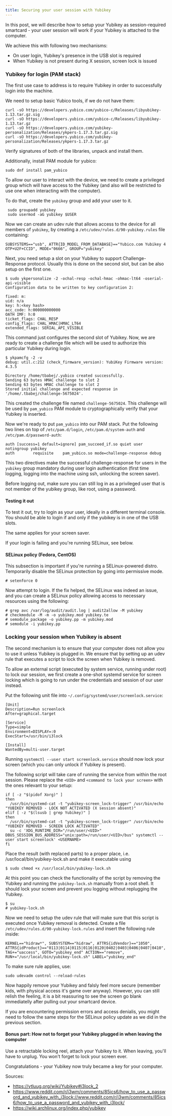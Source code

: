 ```yaml
---
title: Securing your user session with Yubikey
---
```


In this post, we will describe how to setup your Yubikey as session-required
smartcard - your user session will work if your Yubikey is attached to the
computer.

We achieve this with following two mechanisms:

* On user login, Yubikey's presence in the USB slot is required
* When Yubikey is not present during X session, screen lock is issued

### Yubikey for login (PAM stack)

The first use case to address is to require Yubikey in order to successfully
login into the machine.

We need to setup basic Yubico tools, if we do not have them:

    curl -sO https://developers.yubico.com/yubico-c/Releases/libyubikey-1.13.tar.gz.sig
    curl -sO https://developers.yubico.com/yubico-c/Releases/libyubikey-1.13.tar.gz
    curl -sO https://developers.yubico.com/yubikey-personalization/Releases/ykpers-1.17.3.tar.gz.sig
    curl -sO https://developers.yubico.com/yubikey-personalization/Releases/ykpers-1.17.3.tar.gz

Verify signatures of both of the libraries, unpack and install them.

Additionally, install PAM module for yubico:

    sudo dnf install pam_yubico

To allow our user to interact with the device, we need to create a privileged
group which will have access to the Yubikey (and also will be restricted to use
one when interacting with the computer).

To do that, create the `yubikey` group and add your user to it.

     sudo groupadd yubikey
     sudo usermod -aG yubikey $USER

Now we can create an udev rule that allows access to the device for all members
of `yubikey`, by creating a `/etc/udev/rules.d/90-yubikey.rules` file containing:

    SUBSYSTEMS=="usb", ATTR{ID_MODEL_FROM_DATABASE}=="Yubico.com Yubikey 4 OTP+U2F+CCID", MODE="0666", GROUP="yubikey"

Next, you need setup a slot on your Yubikey to support Challenge-Response
protocol. Usually this is done on the second slot, but can be also setup on the
first one.

    $ sudo ykpersonalize -2 -ochal-resp -ochal-hmac -ohmac-lt64 -oserial-api-visible
    Configuration data to be written to key configuration 2:
    
    fixed: m:
    uid: n/a
    key: h:<key hash>
    acc_code: h:000000000000
    OATH IMF: h:0
    ticket_flags: CHAL_RESP
    config_flags: CHAL_HMAC|HMAC_LT64
    extended_flags: SERIAL_API_VISIBLE

This command just configures the second slot of Yubikey. Now, we are ready to
create a challenge file which will be used to authorize this particular Yubikey
during login.

    $ ykpamcfg -2 -v
    debug: util.c:212 (check_firmware_version): YubiKey Firmware version: 4.3.5
    
    Directory /home/tbabej/.yubico created successfully.
    Sending 63 bytes HMAC challenge to slot 2
    Sending 63 bytes HMAC challenge to slot 2
    Stored initial challenge and expected response in '/home/.tbabej/challenge-5675024'.

This created the challenge file named `challenge-5675024`. This challenge will
be used by `pam_yubico` PAM module to cryptographically verify that your
Yubikey is inserted.

Now we're ready to put `pam_yubico` into our PAM stack. Put the following two
lines on top of `/etc/pam.d/login`, `/etc/pam.d/system-auth` and
`/etc/pam.d/password-auth`:

    auth [success=1 default=ignore] pam_succeed_if.so quiet user notingroup yubikey
    auth        requisite    pam_yubico.so mode=challenge-response debug

This two directives make the successful challenge-response for users in the
`yubikey` group mandatory during user login authentication (first time logging,
logging into the machine using ssh, unlocking the screen saver).

Before logging out, make sure you can still log in as a privileged user that is
not member of the yubikey group, like root, using a password.

#### Testing it out

To test it out, try to login as your user, ideally in a different terminal
console. You should be able to login if and only if the yubikey is in one of
the USB slots.

The same applies for your screen saver.

If your login is failing and you're running SELinux, see below.

#### SELinux policy (Fedora, CentOS)

This subsection is important if you're running a SELinux-powered distro.
Temporarily disable the SELinux protection by going into permissive mode.

    # setenforce 0

Now attempt to login. If the fix helped, the SELinux was indeed an issue, and
you can create a SELinux policy allowing access to necessary resources using
the following:

    # grep avc /var/log/audit/audit.log | audit2allow -M yubikey
    # checkmodule -M -m -o yubikey.mod yubikey.te
    # semodule_package -o yubikey.pp -m yubikey.mod
    # semodule -i yubikey.pp

### Locking your session when Yubikey is absent

The second mechanism is to ensure that your computer does not allow you to use
it unless Yubikey is plugged in. We ensure that by setting up an udev rule that
executes a script to lock the screen when Yubikey is removed.

To allow an external script (executed by system service, running under root) to
lock our session, we first create a one-shot systemd service for screen locking
which is going to run under the credentials and session of our user instead.

Put the following unit file into `~/.config/systemd/user/screenlock.service`:

    [Unit]
    Description=Run screenlock
    After=graphical.target
    
    [Service]
    Type=simple
    Environment=DISPLAY=:0
    ExecStart=/usr/bin/i3lock
    
    [Install]
    WantedBy=multi-user.target

Running `systemctl --user start screenlock.service` should now lock your screen
(which you can only unlock if Yubikey is present).

The following script will take care of running the service from within the root
session. Please replace the `<UID>` and `<command to lock your screen>` with
the ones relevant to your setup:

    if [ -z "$(pidof Xorg)" ]
    then
      /usr/bin/systemd-cat -t "yubikey-screen_lock-trigger" /usr/bin/echo "YUBIKEY REMOVED - LOCK NOT ACTIVATED (X session absent)"
    elif [ -z "$(lsusb | grep Yubikey)" ]
    then
      /usr/bin/systemd-cat -t "yubikey-screen_lock-trigger" /usr/bin/echo "YUBIKEY REMOVED - SCREEN LOCK ACTIVATED"
      su -c 'XDG_RUNTIME_DIR="/run/user/<UID>" DBUS_SESSION_BUS_ADDRESS="unix:path=/run/user/<UID>/bus" systemctl --user start screenlock' <USERNAME>
    fi

Place the result (with replaced parts) to a proper place, i.e.
/usr/local/bin/yubikey-lock.sh and make it executable using

    $ sudo chmod +x /usr/local/bin/yubikey-lock.sh

At this point you can check the functionality of the script by removing the
Yubikey and running the `yubikey-lock.sh` manually from a root shell. It should
lock your screen and prevent you logging without replugging the Yubikey.

    $ su
    # yubikey-lock.sh

Now we need to setup the udev rule that will make sure that this script is
executed once Yubikey removal is detected. Create a file
`/etc/udev/rules.d/90-yubikey-lock.rules` and insert the following rule inside:

    KERNEL=="hidraw*", SUBSYSTEM=="hidraw", ATTRS{idVendor}=="1050", ATTRS{idProduct}=="0113|0114|0115|0116|0120|0402|0403|0406|0407|0410",
    TAG+="uaccess", GOTO="yubikey_end" ACTION=="remove",
    RUN+="/usr/local/bin/yubikey-lock.sh" LABEL="yubikey_end"

To make sure rule applies, use:

    sudo udevadm control --reload-rules

Now happily remove your Yubikey and falsly feel more secure (remember kids,
with physical access it's game over anyway). However, you can still relish the
feeling, it is a bit reassuring to see the screen go blank immediatelly after
pulling out your smartcard device.

If you are encountering permission errors and access denialis, you might need
to follow the same steps for the SELinux policy update as we did in the
previous section.

#### Bonus part: How not to forget your Yubikey plugged in when leaving the computer

Use a retractable locking reel, attach your Yubikey to it. When leaving, you'll
have to unplug.  You won't forget to lock your screen ever.

Congratulations - your Yubikey now truly became a key for your computer.

Sources:
* <https://vtluug.org/wiki/Yubikey#i3lock_2>
* <https://www.reddit.com/r/i3wm/comments/85ics6/how_to_use_a_password_and_yubikey_with_i3lock://www.reddit.com/r/i3wm/comments/85ics6/how_to_use_a_password_and_yubikey_with_i3lock/>
* <https://wiki.archlinux.org/index.php/yubikey>
